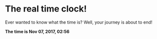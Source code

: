 # The real time clock!

Ever wanted to know what the time is? Well, your journey is about to end!

**The time is Nov 07, 2017, 02:56**